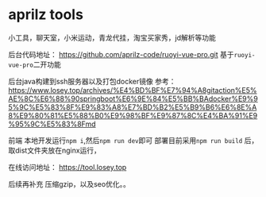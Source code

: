 # aprilz tools
小工具，聊天室，小米运动，青龙代挂，淘宝买家秀，jd解析等功能


后台代码地址： https://github.com/aprilz-code/ruoyi-vue-pro.git
基于`ruoyi-vue-pro`二开功能

后台java构建到ssh服务器以及打包docker镜像 参考： https://www.losey.top/archives/%E4%BD%BF%E7%94%A8gitaction%E5%AE%8C%E6%88%90springboot%E6%9E%84%E5%BB%BAdocker%E9%95%9C%E5%83%8F%E9%83%A8%E7%BD%B2%E5%B9%B6%E6%8E%A8%E9%80%81%E5%88%B0%E9%98%BF%E9%87%8C%E4%BA%91%E9%95%9C%E5%83%8Fmd

前端
本地开发运行`npm i`,然后`npm run dev`即可
部署目前采用`npm run build` 后，取dist文件夹放在nginx运行，

在线访问地址： https://tool.losey.top

后续再补充 压缩gzip，以及seo优化。。


